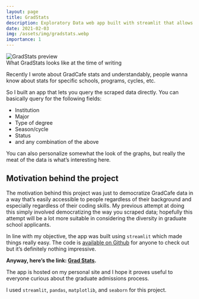 ```yaml
---
layout: page
title: GradStats
description: Exploratory Data web app built with streamlit that allows people to check historical grad admissions data
date: 2021-02-03
img: /assets/img/gradstats.webp
importance: 1
---
```


<div class="row">
    <div class="col-sm mt-3 mt-md-0">
        <img class="img-fluid rounded z-depth-1" src="{{ '/assets/img/gradstats.webp' | relative_url }}" alt="GradStats preview" title="GradStats preview"/>
    </div>
</div>
<div class="caption">
    What GradStats looks like at the time of writing
</div>

Recently I wrote about GradCafe stats and understandably, people wanna know about stats for specific schools, programs, cycles, etc.

So I built an app that lets you query the scraped data directly. You can basically query for the following fields:

* Institution
* Major
* Type of degree
* Season/cycle
* Status
* and any combination of the above

You can also personalize somewhat the look of the graphs, but really the meat of the data is what’s interesting here.


## Motivation behind the project

The motivation behind this project was just to democratize GradCafe data in a way that’s easily accessible to people regardless of their background and especially regardless of their coding skills. My previous attempt at doing this simply involved democratizing the way you scraped data; hopefully this attempt will be a lot more suitable in considering the diversity in graduate school applicants.

In line with my objective, the app was built using `streamlit` which made things really easy. The code is [available on Github](https://github.com/jjdelvalle/grad_stats) for anyone to check out but it’s definitely nothing impressive.


**Anyway, here’s the link: [Grad Stats](https://gradstats.jjdv.xyz).**

The app is hosted on my personal site and I hope it proves useful to everyone curious about the graduate admissions process.

I used `streamlit`, `pandas`, `matplotlib`, and `seaborn` for this project.